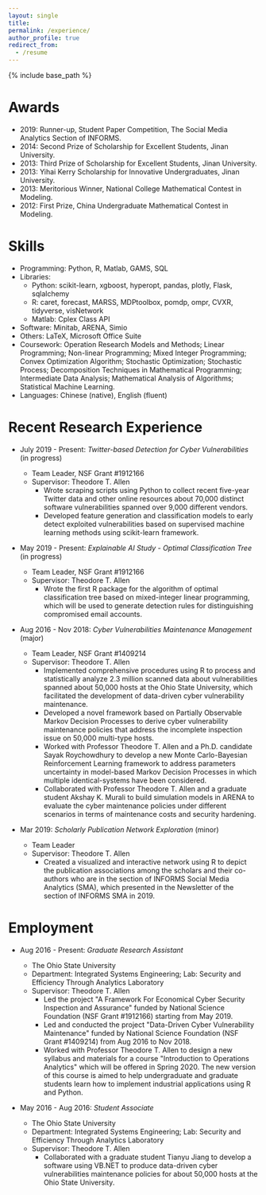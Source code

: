 ```yaml
---
layout: single
title: 
permalink: /experience/
author_profile: true
redirect_from:
  - /resume
---
```


{% include base_path %}

Awards
======
* 2019: Runner-up, Student Paper Competition, The Social Media Analytics Section of INFORMS.
* 2014: Second Prize of Scholarship for Excellent Students, Jinan University.
* 2013: Third Prize of Scholarship for Excellent Students, Jinan University.
* 2013: Yihai Kerry Scholarship for Innovative Undergraduates, Jinan University.
* 2013: Meritorious Winner, National College Mathematical Contest in Modeling.
* 2012: First Prize, China Undergraduate Mathematical Contest in Modeling.

Skills
======
* Programming: Python, R, Matlab, GAMS, SQL
* Libraries: 
  * Python: scikit-learn, xgboost, hyperopt, pandas, plotly, Flask, sqlalchemy
  * R: caret, forecast, MARSS, MDPtoolbox, pomdp, ompr, CVXR, tidyverse, visNetwork
  * Matlab: Cplex Class API
* Software: Minitab, ARENA, Simio
* Others: LaTeX, Microsoft Office Suite
* Coursework: Operation Research Models and Methods; Linear Programming; Non-linear Programming; Mixed Integer Programming; Convex Optimization Algorithm; Stochastic Optimization; Stochastic Process; Decomposition Techniques in Mathematical Programming; Intermediate Data Analysis; Mathematical Analysis of Algorithms; Statistical Machine Learning.
* Languages: Chinese (native), English (fluent)

Recent Research Experience
======
* July 2019 - Present: _Twitter-based Detection for Cyber Vulnerabilities_ (in progress)
  * Team Leader, NSF Grant #1912166
  * Supervisor: Theodore T. Allen
    * Wrote scraping scripts using Python to collect recent five-year Twitter data and other online resources about 70,000 distinct software vulnerabilities spanned over 9,000 different vendors.
    * Developed feature generation and classification models to early detect exploited vulnerabilities based on supervised machine learning methods using scikit-learn framework.

* May 2019 - Present: _Explainable AI Study - Optimal Classification Tree_ (in progress)
  * Team Leader, NSF Grant #1912166
  * Supervisor: Theodore T. Allen
    * Wrote the first R package for the algorithm of optimal classification tree based on mixed-integer linear programming, which will be used to generate detection rules for distinguishing compromised email accounts.
    
    
* Aug 2016 - Nov 2018: _Cyber Vulnerabilities Maintenance Management_ (major)
  * Team Leader, NSF Grant #1409214
  * Supervisor: Theodore T. Allen
    * Implemented comprehensive procedures using R to process and statistically analyze 2.3 million scanned data about vulnerabilities spanned about 50,000 hosts at the Ohio State University, which facilitated the development of data-driven cyber vulnerability maintenance. 
    * Developed a novel framework based on Partially Observable Markov Decision Processes to derive cyber vulnerability maintenance policies that address the incomplete inspection issue on 50,000 multi-type hosts.
    * Worked with Professor Theodore T. Allen and a Ph.D. candidate Sayak Roychowdhury to develop a new Monte Carlo-Bayesian Reinforcement Learning framework to address parameters uncertainty in model-based Markov Decision Processes in which multiple identical-systems have been considered.
    * Collaborated with Professor Theodore T. Allen and a graduate student Akshay K. Murali to build simulation models in ARENA to evaluate the cyber maintenance policies under different scenarios in terms of maintenance costs and security hardening.
    
    
* Mar 2019: _Scholarly Publication Network Exploration_ (minor)
  * Team Leader
  * Supervisor: Theodore T. Allen
    * Created a visualized and interactive network using R to depict the publication associations among the scholars and their co-authors who are in the section of INFORMS Social Media Analytics (SMA), which presented in the Newsletter of the section of INFORMS SMA in 2019.
    
        
Employment
======
* Aug 2016 - Present: _Graduate Research Assistant_
  * The Ohio State University
  * Department: Integrated Systems Engineering; Lab: Security and Efficiency Through Analytics Laboratory
  * Supervisor: Theodore T. Allen
    * Led the project "A Framework For Economical Cyber Security Inspection and Assurance" funded by National Science Foundation (NSF Grant #1912166) starting from May 2019.
    * Led and conducted the project "Data-Driven Cyber Vulnerability Maintenance" funded by National Science Foundation (NSF Grant #1409214) from Aug 2016 to Nov 2018.
    * Worked with Professor Theodore T. Allen to design a new syllabus and materials for a course "Introduction to Operations Analytics" which will be offered in Spring 2020. The new version of this course is aimed to help undergraduate and graduate students learn how to implement industrial applications using R and Python.

* May 2016 - Aug 2016: _Student Associate_
  * The Ohio State University
  * Department: Integrated Systems Engineering; Lab: Security and Efficiency Through Analytics Laboratory
  * Supervisor: Theodore T. Allen
    * Collaborated with a graduate student Tianyu Jiang to develop a software using VB.NET to produce data-driven cyber vulnerabilities maintenance policies for about 50,000 hosts at the Ohio State University.
  

